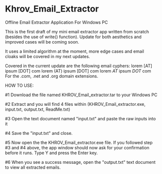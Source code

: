 # Khrov_Email_Extractor
Offline Email Extractor Application For Windows PC

<!-- DISCLAIMER
By downloading/running this free software, you consent to be fully responsible for your actions. I shall not be held liable for any damages or legal matters that may arise upon yur use of this program. -->

This is the first draft of my mini email extractor app written from scratch (besides the use of write() function). Update for both aesthetics and improved cases will be coming soon.

It uses a limited algorithm at the moment, more edge cases and email cloaks will be covered in my next updates.

Covered in the current update are the following email cyphers:
lorem [AT] ipsum [DOT] com
lorem (AT) ipsum [DOT] com
lorem *AT* ipsum *DOT* com
For the .com, .net and .org domain extensions.


HOW TO USE:

#1 Download the file named KHROV_Email_extractor.tar to your Windows PC

#2 Extract and you will find 4 files within (KHROV_Email_extractor.exe, input.txt, output.txt, ReadMe.txt) 

#3 Open the text document named "input.txt" and paste the raw inputs into it

#4 Save the "input.txt" and close.

#5 Now open the the KHROV_Email_extractor.exe file. If you followed step #3 and #4 above, the app window should now ask for your confirmation before it runs. Type Y and press the Enter key.

#6 When you see a success message, open the "output.txt" text document to view all extracted emails.



